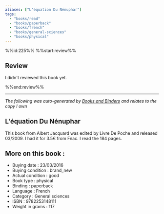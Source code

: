 ```yaml
---
aliases: ["L'équation Du Nénuphar"] 
tags: 
  - "books/read" 
  - "books/paperback" 
  - "books/french"
  - "books/general-sciences"
  - "books/physical"
---
```

%%id:225%%
%%start:review%%
## Review
I didn't reviewed this book yet. 

%%end:review%%

---
_The following was auto-generated by [Books and Binders](Books%20and%20Binders.md) and relates to the copy I own_
## L'équation Du Nénuphar
This book from Albert Jacquard was edited by Livre De Poche and released 03/2009. I had it for 3.5€ from Fnac. I read the 184 pages.

## More on this book :
- Buying date : 23/03/2016
- Buying condition : brand_new
- Actual condition : good
- Book type : physical
- Binding : paperback
- Language : French
- Category : General sciences
- ISBN : 9782253148111
- Weight in grams : 117
